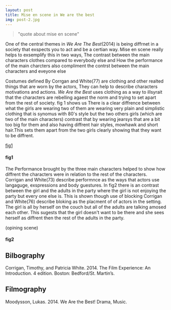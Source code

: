 ```yaml
---
layout: post
title: Mise en scene in We are the best
img: post-2.jpg
---
```

> "quote about mise en scene"

One of the central themes in _We Are The Best_(2014) is being diffrnet in a society that
exspects you to act and be a certian way. Mise en scene really helps to exsemplify this in two ways,
The contrast between the main characters clothes compared to everybody else and How the performance of the main charcters also compliment the contrst between the main characters and eveyone else

Costumes defined By Corrgan and White(77) are clothing and other realted things that are worn by the actors,
They can help to describe characters motivations and actions. _We Are the Best_ uses clothing as a way to illsyrait
that the characters are rebelling agaest the norm and trying to set apart from the rest of society. fig 1 shows us  There is a clear diffrence between what the girls are wearing two of them are wearing very plain and simplistic clothing that is synomus with 80's style but the two others girls (which are two of the main characters) contrast that by wearing jearsys that are a bit too big for them and also having diffrent hair styles, mowhawk and short hair.This sets them apart from the two girls clearly showing that they want to be diffrent.

[fig1]({{site.baseurl}}/img/post2/fig1.jpg)
#### fig1

The Performance brought by the three main characters helped to show how diffrent the characters were in relation to  the rest of the characters. Corrigan and White(73) describe performnce as the ways that actors use langaguge, exspressions and body guestures. In fig2 there is an contrast between the girl and the adults in the party where the girl is not enjoying the party but every one else is. This is shown though use of blocking Corrigan and White(76) describe bloking as the placment of of actors in the setting. The girl is all by herself on the couch but all of the adults are talking amosed each other. This sugests that the girl doesn't want to be there and she sees herself as diffrent then the rest of the adults in the party.

(opining scene)
#### fig2



## Bilbography
Corrigan, Timothy, and Patricia White. 2014. The Film Experience: An Introduction. 4 edition. Boston: Bedford/St. Martin’s.

## Filmography
Moodysson, Lukas. 2014. We Are the Best! Drama, Music.
